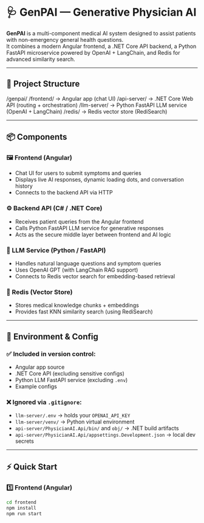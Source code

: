 # 🩺 GenPAI — Generative Physician AI

**GenPAI** is a multi-component medical AI system designed to assist patients with non-emergency general health questions.  
It combines a modern Angular frontend, a .NET Core API backend, a Python FastAPI microservice powered by OpenAI + LangChain, and Redis for advanced similarity search.

---

## 🌟 Project Structure

/genpai/
/frontend/ → Angular app (chat UI)
/api-server/ → .NET Core Web API (routing + orchestration)
/llm-server/ → Python FastAPI LLM service (OpenAI + LangChain)
/redis/ → Redis vector store (RediSearch)


---

## 📦 Components

### 🖼 Frontend (Angular)
- Chat UI for users to submit symptoms and queries
- Displays live AI responses, dynamic loading dots, and conversation history
- Connects to the backend API via HTTP

### ⚙ Backend API (C# / .NET Core)
- Receives patient queries from the Angular frontend
- Calls Python FastAPI LLM service for generative responses
- Acts as the secure middle layer between frontend and AI logic

### 🧠 LLM Service (Python / FastAPI)
- Handles natural language questions and symptom queries
- Uses OpenAI GPT (with LangChain RAG support)
- Connects to Redis vector search for embedding-based retrieval

### 🏪 Redis (Vector Store)
- Stores medical knowledge chunks + embeddings
- Provides fast KNN similarity search (using RediSearch)

---

## 🔑 Environment & Config

### ✅ Included in version control:
- Angular app source
- .NET Core API (excluding sensitive configs)
- Python LLM FastAPI service (excluding `.env`)
- Example configs

### ❌ Ignored via `.gitignore`:
- `llm-server/.env` → holds your `OPENAI_API_KEY`
- `llm-server/venv/` → Python virtual environment
- `api-server/PhysicianAI.Api/bin/` and `obj/` → .NET build artifacts
- `api-server/PhysicianAI.Api/appsettings.Development.json` → local dev secrets

---

## ⚡ Quick Start

### 1️⃣ Frontend (Angular)
```bash
cd frontend
npm install
npm run start
